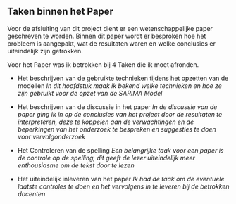 ## Taken binnen het Paper

Voor de afsluiting van dit project dient er een wetenschappelijke paper geschreven te worden. Binnen dit paper wordt er besproken hoe het probleem is aangepakt, wat de resultaten waren en welke conclusies er uiteindelijk zijn getrokken.

Voor het Paper was ik betrokken bij 4 Taken die ik moet afronden.

* Het beschrijven van de gebruikte technieken tijdens het opzetten van de modellen 
  *In dit hoofdstuk maak ik bekend welke technieken en hoe ze zijn gebruikt voor de opzet van de SARIMA Model*
  
* Het beschrijven van de discussie  in het paper
 *In de discussie van de paper ging ik in op de conclusies van het project door de resultaten te interpreteren, deze te koppelen aan de verwachtingen en de beperkingen van het onderzoek te bespreken en suggesties te doen voor vervolgonderzoek*
 
* Het Controleren van de spelling
 *Een belangrijke taak voor een paper is de controle op de spelling, dit geeft de lezer uiteindelijk meer enthousiasme om de tekst door te lezen*

* Het uiteindelijk inleveren van het paper
 *Ik had de taak om de eventuele laatste controles te doen en het vervolgens in te leveren bij de betrokken docenten*
